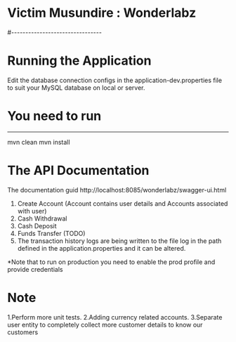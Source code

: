# Victim Musundire : Wonderlabz
#--------------------------------

# Running the Application
Edit the database connection configs in the application-dev.properties file to suit your MySQL 
database on local or server.
   
# You need to run
   -----------------
mvn clean 
mvn install
   

# The API Documentation

The documentation guid
http://localhost:8085/wonderlabz/swagger-ui.html

1.	Create Account (Account contains user details and Accounts associated with user)
2.	Cash Withdrawal
3.	Cash Deposit
4.	Funds Transfer (TODO)
5.	The transaction history logs are being written to the file log in the path defined in the application.properties and it can be altered.

*Note that to run on production you need to enable the prod profile and provide credentials

# Note
1.Perform more unit tests.
2.Adding currency related accounts.
3.Separate user entity to completely collect more customer details to know our customers

